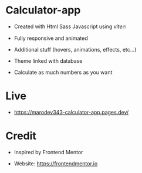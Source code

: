 # Calculator-app

- Created with Html Sass Javascript using *vite*🔥

- Fully responsive and animated

- Additional stuff (hovers, animations, effects, etc...)

- Theme linked with database

- Calculate as much numbers as you want

# Live

- https://marodev343-calculator-app.pages.dev/

# Credit

- Inspired by Frontend Mentor

- Website: https://frontendmentor.io
